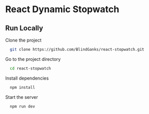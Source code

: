 # React Dynamic Stopwatch

## Run Locally

Clone the project

```bash
  git clone https://github.com/BlindGanks/react-stopwatch.git
```

Go to the project directory

```bash
  cd react-stopwatch
```

Install dependencies

```bash
  npm install
```

Start the server

```bash
  npm run dev
```

